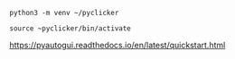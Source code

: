 ```
python3 -m venv ~/pyclicker
```
```
source ~pyclicker/bin/activate
```

https://pyautogui.readthedocs.io/en/latest/quickstart.html
